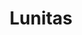 ---
title: Lunitas
date: 
draft: false

# descripcion
description : Aros con forma de lunita y detalles en cristales microcubic

materials: Plata 925

color: 

dimensions: 

code: 01-03-0790

type: "Aros"

categories: []

price: $8.140,00

price_eftvo: $6.920,00

# Images
# first image will be shown in the product page
images:
  # - image: "images/path_to_image"
  # La ubicacion de las imagenes es imagenes/Aros/Aros.Microcubic/01-03-0790-lunitas
  - image: "./images/aros/microcubic/01-03-0790-lunitas_a.jpg"
  - image: "./images/aros/microcubic/01-03-0790-lunitas_b.jpg"
---